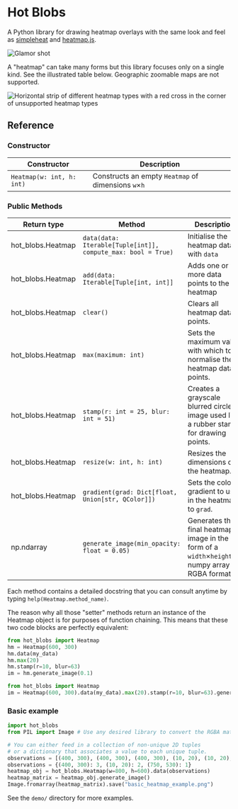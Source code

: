 # Hot Blobs

A Python library for drawing heatmap overlays with the same look and feel as
[simpleheat](https://github.com/mourner/simpleheat) and [heatmap.js](https://github.com/pa7/heatmap.js).

![Glamor shot]()

A "heatmap" can take many forms but this library focuses only on a single kind. See the illustrated table below.
Geographic zoomable maps are not supported.

![Horizontal strip of different heatmap types with a red cross in the corner of unsupported heatmap types]()

## Reference

### Constructor

| Constructor | Description |
|-------------|-------------|
| `Heatmap(w: int, h: int)` | Constructs an empty `Heatmap` of dimensions `w`×`h` |

### Public Methods

| Return type | Method | Description |
|-------------|--------|-------------|
| hot_blobs.Heatmap | `data(data: Iterable[Tuple[int]], compute_max: bool = True)` | Initialise the heatmap data with `data` |
| hot_blobs.Heatmap | `add(data: Iterable[Tuple[int, int]]` | Adds one or more data points to the heatmap |
| hot_blobs.Heatmap | `clear()` | Clears all heatmap data points. |
| hot_blobs.Heatmap | `max(maximum: int)` | Sets the maximum value with which to normalise the heatmap data points. |
| hot_blobs.Heatmap | `stamp(r: int = 25, blur: int = 51)` | Creates a grayscale blurred circle image used like a rubber stamp for drawing points. |
| hot_blobs.Heatmap | `resize(w: int, h: int)` | Resizes the dimensions of the heatmap. |
| hot_blobs.Heatmap | `gradient(grad: Dict[float, Union[str, QColor]])` | Sets the color gradient to use in the heatmap to `grad`. |
| np.ndarray | `generate_image(min_opacity: float = 0.05)` | Generates the final heatmap image in the form of a `width`×`height`×4 numpy array in RGBA format. |

Each method contains a detailed docstring that you can consult anytime by typing `help(Heatmap.method_name)`.

The reason why all those "setter" methods return an instance of the Heatmap object is for purposes of function chaining.
This means that these two code blocks are perfectly equivalent:

```py
from hot_blobs import Heatmap
hm = Heatmap(600, 300)
hm.data(my_data)
hm.max(20)
hm.stamp(r=10, blur=63)
im = hm.generate_image(0.1)
```

```py
from hot_blobs import Heatmap
im = Heatmap(600, 300).data(my_data).max(20).stamp(r=10, blur=63).generate_image(0.1)
```

### Basic example

```py
import hot_blobs
from PIL import Image # Use any desired library to convert the RGBA matrix into an image

# You can either feed in a collection of non-unique 2D tuples
# or a dictionary that associates a value to each unique tuple.
observations = [(400, 300), (400, 300), (400, 300), (10, 20), (10, 20), (750, 530)]
observations = {(400, 300): 3, (10, 20): 2, (750, 530): 1}
heatmap_obj = hot_blobs.Heatmap(w=800, h=600).data(observations)
heatmap_matrix = heatmap_obj.generate_image()
Image.fromarray(heatmap_matrix).save("basic_heatmap_example.png")
```

See the `demo/` directory for more examples.


<!-- WIP
## Prior Art

This is not the first nor the only Python heatmap library, but I developed it because none of the available offerings suited me.

First, let's cite the №1 result you get when searching for "heatmap python" online: `seaborn`. While `seaborn` is a fine data-visualisation library that produces pretty heatmaps, they're not the kind of heatmap that you would overlay over a background picture.

-->